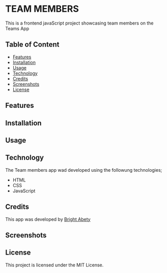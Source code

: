 # TEAM MEMBERS


This is a frontend javaScript project showcasing team members on the Teams App

## Table of Content
- [Features](#features)
- [Installation](#installation)
- [Usage](#usage)
- [Technology](#technology)
- [Credits](#credits)
- [Screenshots](#screenshots)
- [License](#license)


## Features

## Installation

## Usage

## Technology 

The Team members app wad developed using the followung technologies;
- HTML
- CSS
- JavaScript

## Credits

This app was developed by [Bright Abety](https://github.com/kagebright)

## Screenshots

## License
This project is licensed under the MIT License.